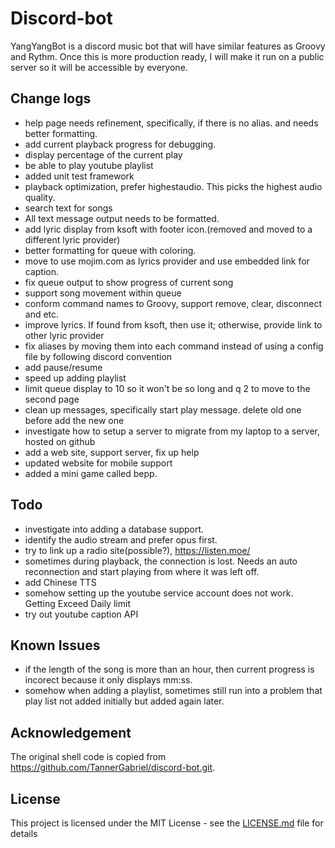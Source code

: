 # Discord-bot

YangYangBot is a discord music bot that will have similar features as Groovy and Rythm.  Once this is more production ready, I will make it run on a public server so it will be accessible by everyone.

## Change logs
* help page needs refinement, specifically, if there is no alias.  and needs better formatting.
* add current playback progress for debugging.
* display percentage of the current play
* be able to play youtube playlist
* added unit test framework
* playback optimization, prefer highestaudio.  This picks the highest audio quality.
* search text for songs
* All text message output needs to be formatted.
* add lyric display from ksoft with footer icon.(removed and moved to a different lyric provider)
* better formatting for queue with coloring.
* move to use mojim.com as lyrics provider and use embedded link for caption.
* fix queue output to show progress of current song
* support song movement within queue
* conform command names to Groovy, support remove, clear, disconnect and etc.
* improve lyrics.  If found from ksoft, then use it; otherwise, provide link to other lyric provider
* fix aliases by moving them into each command instead of using a config file by following discord convention
* add pause/resume
* speed up adding playlist
* limit queue display to 10 so it won't be so long and q 2 to move to the second page
* clean up messages, specifically start play message.  delete old one before add the new one
* investigate how to setup a server to migrate from my laptop to a server, hosted on github
* add a web site, support server, fix up help
* updated website for mobile support
* added a mini game called bepp.

## Todo
* investigate into adding a database support.
* identify the audio stream and prefer opus first.
* try to link up a radio site(possible?), https://listen.moe/
* sometimes during playback, the connection is lost.  Needs an auto reconnection and start playing from where it was left off.
* add Chinese TTS
* somehow setting up the youtube service account does not work.  Getting Exceed Daily limit
* try out youtube caption API

## Known Issues
* if the length of the song is more than an hour, then current progress is incorect because it only displays mm:ss.
* somehow when adding a playlist, sometimes still run into a problem that play list not added initially but added again later.

## Acknowledgement

The original shell code is copied from https://github.com/TannerGabriel/discord-bot.git.  

## License

This project is licensed under the MIT License - see the [LICENSE.md](LICENSE) file for details
